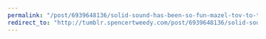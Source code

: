 ```yaml
---
permalink: "/post/6939648136/solid-sound-has-been-so-fun-mazel-tov-to-those"
redirect_to: "http://tumblr.spencertweedy.com/post/6939648136/solid-sound-has-been-so-fun-mazel-tov-to-those"
---
```

